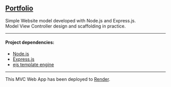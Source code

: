 [Portfolio](https://photography-portfolio-9x7c.onrender.com/)
---

Simple Website model developed with Node.js and Express.js.  
Model View Controller design and scaffolding in practice.  

---

#### Project dependencies:

- [Node.js](https://nodejs.org/)
- [Express.js](https://expressjs.com/)
- [ejs template engine](https://ejs.co/)

---

This MVC Web App has been deployed to [Render](https://render.com/).  
